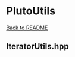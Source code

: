 # PlutoUtils
[Back to README](https://www.github.com/Stephen-ODriscoll/PlutoUtils/blob/main/README.md#documentation)

## IteratorUtils.hpp
